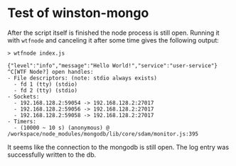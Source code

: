 # Test of winston-mongo
After the script itself is finished the node process is still open. Running it with `wtfnode` and canceling it after some time gives the following output:

```
> wtfnode index.js

{"level":"info","message":"Hello World!","service":"user-service"}
^C[WTF Node?] open handles:
- File descriptors: (note: stdio always exists)
  - fd 1 (tty) (stdio)
  - fd 2 (tty) (stdio)
- Sockets:
  - 192.168.128.2:59054 -> 192.168.128.2:27017
  - 192.168.128.2:59056 -> 192.168.128.2:27017
  - 192.168.128.2:59058 -> 192.168.128.2:27017
- Timers:
  - (10000 ~ 10 s) (anonymous) @ /workspace/node_modules/mongodb/lib/core/sdam/monitor.js:395
```

It seems like the connection to the mongodb is still open. The log entry was successfully written to the db.

